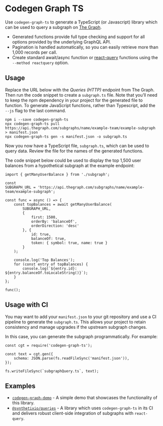 Codegen Graph TS
====

Use `codegen-graph-ts` to generate a TypeScript (or Javascript) library which can be used to query a subgraph on [The Graph](https://thegraph.com).

* Generated functions provide full type checking and support for all options provided by the underlying GraphQL API.
* Pagination is handled automatically, so you can easily retrieve more than 1,000 records per call.
* Create standard await/async function or [react-query](https://react-query.tanstack.com/) functions using the `--method reactquery` option.

## Usage

Replace the URL below with the *Queries (HTTP)* endpoint from The Graph. Then run the code snippet to create a `subgraph.ts` file. Note that you’ll need to keep the npm dependency in your project for the generated file to function. To generate JavaScript functions, rather than Typescript, add the `--js` flag to the last command. 

```
npm i --save codegen-graph-ts
npx codegen-graph-ts pull https://api.thegraph.com/subgraphs/name/example-team/example-subgraph > manifest.json
npx codegen-graph-ts gen -s manifest.json -o subgraph.ts
```

Now you now have a TypeScript file, `subgraph.ts`, which can be used to query data. Review the file for the names of the generated functions.

The code snippet below could be used to display the top 1,500 user balances from a hypothetical subgraph at the example endpoint:

```
import { getManyUserBalance } from './subgraph';

const 
SUBGRAPH_URL = 'https://api.thegraph.com/subgraphs/name/example-team/example-subgraph';

const func = async () => {
    const topBalances = await getManyUserBalance(
        SUBGRAPH_URL,
        {
            first: 1500,
            orderBy: 'balanceOf',
            orderDirection: 'desc'
        }, {
            id: true,
            balanceOf: true,
            token: { symbol: true, name: true }
        }
    );

    console.log('Top Balances');
    for (const entry of topBalances) {
        console.log(`${entry.id}: ${entry.balanceOf.toLocaleString()}`);
    }
};

func();
```

## Usage with CI

You may want to add your `manifest.json` to your git repository and use a CI pipeline to generate the `subgraph.ts`. This allows your project to retain consistency and manage upgrades if the upstream subgraph changes.

In this case, you can generate the subgraph programmatically. For example:

```
const cgt = require('codegen-graph-ts');

const text = cgt.gen({
    schema: JSON.parse(fs.readFileSync('manifest.json')),
});

fs.writeFileSync(`subgraphQuery.ts`, text);
```

## Examples

* [`codegen-graph-demo`](https://github.com/dbeal-eth/codegen-graph-demo) - A simple demo that showcases the functionality of this library.
* [`@synthetixio/queries`](https://github.com/Synthetixio/js-monorepo/tree/master/packages/queries) - A library which uses `codegen-graph-ts` in its CI and delivers robust client-side integration of subgraphs with `react-query`.
